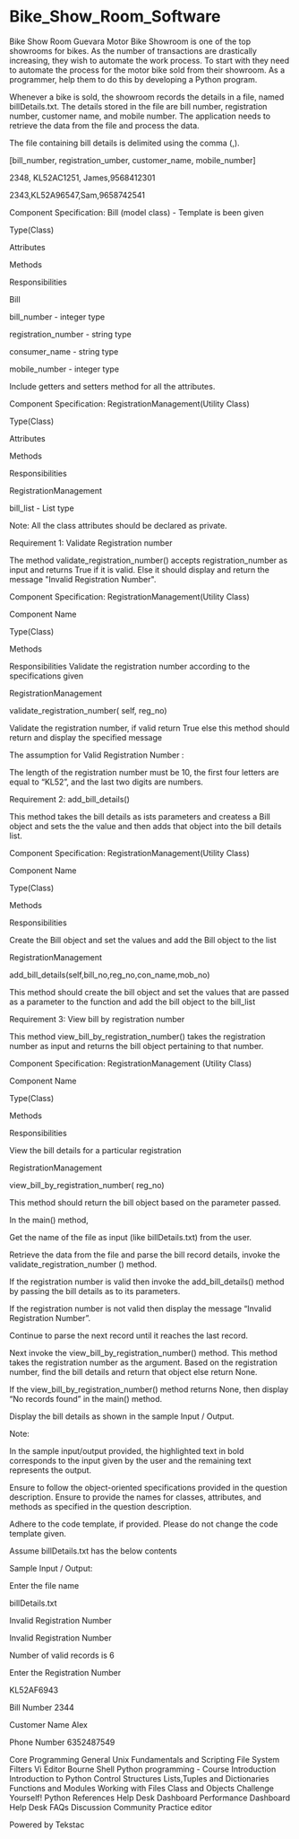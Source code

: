 # Bike_Show_Room_Software
Bike Show Room
Guevara Motor Bike Showroom is one of the top showrooms for bikes. As the number of transactions are drastically increasing, they wish to automate the work process.  To start with they need to automate the process for the motor bike sold from their showroom.  As a programmer, help them to do this by developing a Python program.

Whenever a bike is sold, the showroom records the details in a file, named billDetails.txt. The details stored in the file are bill number, registration number, customer name, and mobile number. The application needs to retrieve the data from the file and process the data.

The file containing bill details is delimited using the comma (,).

[bill_number, registration_umber, customer_name, mobile_number]

2348, KL52AC1251, James,9568412301

2343,KL52A96547,Sam,9658742541


Component Specification: Bill (model class)  - Template is been given

Type(Class)

Attributes

Methods

Responsibilities

Bill

bill_number - integer type

registration_number - string type

consumer_name - string type

mobile_number - integer type

Include getters and setters method for all the attributes.




Component Specification: RegistrationManagement(Utility Class)

Type(Class)

Attributes

Methods

Responsibilities

RegistrationManagement


bill_list - List type




Note:  All the class attributes should be declared as private.

Requirement 1: Validate Registration number

The method validate_registration_number() accepts registration_number as input and returns True if it is valid. Else it should display and return the message "Invalid Registration Number".

Component Specification: RegistrationManagement(Utility Class)

Component Name

Type(Class)

Methods

Responsibilities
Validate the registration number according to the specifications given

RegistrationManagement

validate_registration_number( self, reg_no)

Validate the registration number, if valid return True else this method should return and display the specified message


The assumption for Valid Registration Number :

The length of the registration number must be 10, the first four letters are equal to “KL52”, and the last two digits are numbers.

Requirement 2: add_bill_details()

This method takes the bill details as ists parameters and createss a Bill object and sets the the value and then  adds that object into the bill details list.

Component Specification: RegistrationManagement(Utility Class)

Component Name

Type(Class)

Methods

Responsibilities

Create the Bill object and set the  values and add the Bill object to  the list 

RegistrationManagement

add_bill_details(self,bill_no,reg_no,con_name,mob_no)

This method should create the bill object and set the values that are passed as a parameter to the function and add the bill object to the bill_list


Requirement 3: View bill by registration number

This method view_bill_by_registration_number() takes the registration number as input and returns the bill object pertaining to that number.

Component Specification: RegistrationManagement (Utility Class)

Component Name

Type(Class)

Methods

Responsibilities

View the bill details for a particular registration

RegistrationManagement

view_bill_by_registration_number( reg_no)

This method should return the bill object based on the parameter passed.


In the main() method,

Get the name of the file as input (like billDetails.txt) from the user.

Retrieve the data from the file and parse the bill record details, invoke the validate_registration_number () method.

If the registration number is valid then invoke the add_bill_details() method by passing the bill details as to its parameters.

If the registration number is not valid then display the message “Invalid Registration Number”.

Continue to parse the next record until it reaches the last record.

Next invoke the view_bill_by_registration_number() method. This method takes the registration number as the argument. Based on the registration number, find the bill details and return that object else return None. 

If the view_bill_by_registration_number() method returns None, then display “No records found” in the main() method.

Display the bill details as shown in the sample Input / Output.

Note:

In the sample input/output provided, the highlighted text in bold corresponds to the input given by the user and the remaining text represents the output.

Ensure to follow the object-oriented specifications provided in the question description.
Ensure to provide the names for classes, attributes, and methods as specified in the question description.

Adhere to the code template, if provided.  Please do not change the code template given.

Assume billDetails.txt has the below contents





Sample Input / Output:

Enter the file name

billDetails.txt

Invalid Registration Number

Invalid Registration Number

Number of valid records is 6


Enter the Registration Number

KL52AF6943

Bill Number 2344

Customer Name Alex

Phone Number 6352487549

Core Programming
General
Unix Fundamentals and Scripting
File System
Filters
Vi Editor
Bourne Shell
Python programming - Course Introduction
Introduction to Python
Control Structures
Lists,Tuples and Dictionaries
Functions and Modules
Working with Files
Class and Objects
Challenge Yourself!
Python References
Help Desk
Dashboard
Performance Dashboard
Help Desk
FAQs
Discussion Community
Practice editor
      
Powered by Tekstac
